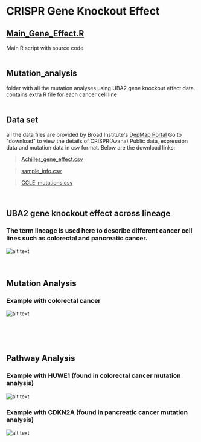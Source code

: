 # CRISPR Gene Knockout Effect

## [Main_Gene_Effect.R](https://github.com/jameshyojaelee/Gene_knockout_effect/raw/main/Main_Gene_effect.R)
Main R script with source code <br />
<br />

## Mutation_analysis
folder with all the mutation analyses using UBA2 gene knockout effect data. contains extra R file for each cancer cell line <br />
<br />

## Data set
all the data files are provided by Broad Institute's [DepMap Portal](https://depmap.org/portal/)
Go to "download" to view the details of CRISPR(Avana) Public data, expression data and mutation data in csv format. Below are the download links:

>[Achilles_gene_effect.csv](https://ndownloader.figshare.com/files/25494359)

>[sample_info.csv](https://ndownloader.figshare.com/files/25494443)

>[CCLE_mutations.csv](https://ndownloader.figshare.com/files/25494419)

<br />

## UBA2 gene knockout effect across lineage 
### **The term lineage is used here to describe different cancer cell lines such as colorectal and pancreatic cancer.**
![alt text](https://github.com/jameshyojaelee/gene_knockout_effect/blob/main/UBA2_gene_KO_effect_per_lineage.png)
<br />
<br />
<br />

## Mutation Analysis
### Example with colorectal cancer
![alt text](https://github.com/jameshyojaelee/gene_knockout_effect/blob/main/mutation_analysis/analysis%20results/colorectal.png)
<br />
<br />
<br />
<br />
<br />

## Pathway Analysis
### Example with HUWE1 (found in colorectal cancer mutation analysis) 
![alt text](https://github.com/jameshyojaelee/Gene_knockout_effect/blob/main/pathway_analysis/HUWE1/hsa04120.png)

### Example with CDKN2A (found in pancreatic cancer mutation analysis) 
![alt text](https://github.com/jameshyojaelee/Gene_knockout_effect/blob/main/pathway_analysis/CDKN2A/hsa04110.png)
